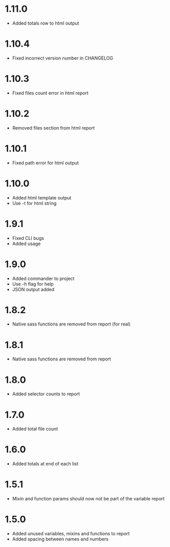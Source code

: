 # 1.11.0
* Added totals row to html output

# 1.10.4
* Fixed incorrect version number in CHANGELOG

# 1.10.3
* Fixed files count error in html report

# 1.10.2
* Removed files section from html report

# 1.10.1
* Fixed path error for html output

# 1.10.0
* Added html template output
* Use -t for html string

# 1.9.1
* Fixed CLI bugs
* Added usage

# 1.9.0
* Added commander to project
* Use -h flag for help
* JSON output added

# 1.8.2
* Native sass functions are removed from report (for real)

# 1.8.1
* Native sass functions are removed from report

# 1.8.0
* Added selector counts to report

# 1.7.0
* Added total file count

# 1.6.0
* Added totals at end of each list

# 1.5.1
* Mixin and function params should now not be part of the variable report

# 1.5.0
* Added unused variables, mixins and functions to report
* Added spacing between names and numbers
